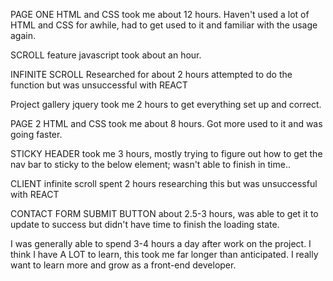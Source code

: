 PAGE ONE
HTML and CSS took me about 12 hours. Haven't used a lot of HTML and CSS for awhile, had to get used to it and familiar with the usage again.

SCROLL feature javascript took about an hour.

INFINITE SCROLL Researched for about 2 hours attempted to do the function but was unsuccessful with REACT

Project gallery jquery took me 2 hours to get everything set up and correct.



PAGE 2
HTML and CSS took me about 8 hours. Got more used to it and was going faster.

STICKY HEADER took me 3 hours, mostly trying to figure out how to get the nav bar to sticky to the below element; wasn't able to finish in time..

CLIENT infinite scroll spent 2 hours researching this but was unsuccessful with REACT

CONTACT FORM SUBMIT BUTTON about 2.5-3 hours, was able to get it to update to success but didn't have time to finish the loading state.

I was generally able to spend 3-4 hours a day after work on the project.  I think I have A LOT to learn, this took me far longer than anticipated. I really want to learn more and grow as a front-end developer.
